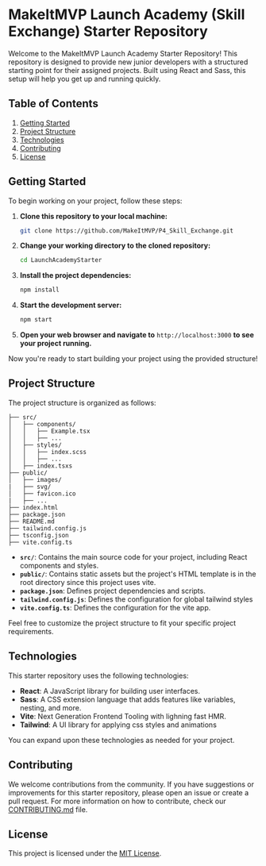 # MakeItMVP Launch Academy (Skill Exchange) Starter Repository

Welcome to the MakeItMVP Launch Academy Starter Repository! This repository is designed to provide new junior developers with a structured starting point for their assigned projects. Built using React and Sass, this setup will help you get up and running quickly.

## Table of Contents

1. [Getting Started](#getting-started)
2. [Project Structure](#project-structure)
3. [Technologies](#technologies)
4. [Contributing](#contributing)
5. [License](#license)

## Getting Started

To begin working on your project, follow these steps:

1. **Clone this repository to your local machine:**

    ```bash
    git clone https://github.com/MakeItMVP/P4_Skill_Exchange.git
    ```

2. **Change your working directory to the cloned repository:**

    ```bash
    cd LaunchAcademyStarter
    ```

3. **Install the project dependencies:**

    ```bash
    npm install
    ```

4. **Start the development server:**

    ```bash
    npm start
    ```

5. **Open your web browser and navigate to** `http://localhost:3000` **to see your project running.**

Now you're ready to start building your project using the provided structure!

## Project Structure

The project structure is organized as follows:

```
├── src/
│   ├── components/
│   │   ├── Example.tsx
│   │   ├── ...
│   ├── styles/
│   │   ├── index.scss
│   │   ├── ...
│   ├── index.tsxs
├── public/
│   ├── images/
|   ├── svg/  
│   ├── favicon.ico
|   ├── ...
├── index.html
├── package.json
├── README.md
├── tailwind.config.js
├── tsconfig.json
├── vite.config.ts
```

- **`src/`**: Contains the main source code for your project, including React components and styles.
- **`public/`**: Contains static assets but the project's HTML template is in the root directory since this project uses vite.
- **`package.json`**: Defines project dependencies and scripts.
- **`tailwind.config.js`**: Defines the configuration for global tailwind styles
- **`vite.config.ts`**: Defines the configuration for the vite app.

Feel free to customize the project structure to fit your specific project requirements.

## Technologies

This starter repository uses the following technologies:

- **React**: A JavaScript library for building user interfaces.
- **Sass**: A CSS extension language that adds features like variables, nesting, and more.
- **Vite**: Next Generation Frontend Tooling with lighning fast HMR.
- **Tailwind**: A UI library for applying css styles and animations

You can expand upon these technologies as needed for your project.

## Contributing

We welcome contributions from the community. If you have suggestions or improvements for this starter repository, please open an issue or create a pull request. For more information on how to contribute, check our [CONTRIBUTING.md](CONTRIBUTING.md) file.

## License

This project is licensed under the [MIT License](LICENSE).